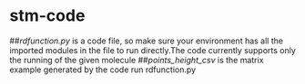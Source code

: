 # stm-code
##*rdfunction.py* is a code file, so make sure your environment has all the imported modules in the file to run directly.The code currently supports only the running of the given molecule
##*points_height_csv* is the matrix example generated by the code run rdfunction.py
